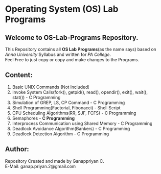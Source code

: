 <h1>Operating System (OS) Lab Programs</h1>
<h2>Welcome to OS-Lab-Programs Repository.</h2>
This Repository contains all <b>OS Lab Programs</b>(as the name says) based on <i>Anna University</i> Syllabus and written for <i>PA College</i>.<br>
Feel Free to just copy or copy and make changes to the Programs.

<h2>Content:</h2>
<ol>
  <li>Basic UNIX Commands (Not Included)</li>
  <li>Invoke System Calls(fork(), getpid(), read(), opendir(), exit(), wait(), stat()) - C Programming</li>
  <li>Simulation of GREP, LS, CP Command - C Programming</li>
  <li>Shell Programming(Factorial, Fibonacci) - Shell Script</li>
  <li>CPU Scheduling Algorithms(RR, SJF, FCFS) - C Programming</li>
  <li>Semaphores - <b>C Programming</b></li>
  <li>Interprocess Communication using Shared Memory - C Programming</li>
  <li>Deadlock Avoidance Algorithm(Bankers) - C Programming</li>
  <li>Deadlock Detection Algorithm - C Programming</li>
</ol>

<h2>Author:</h2>
Repository Created and made by Ganappriyan C.<br>
E-Mail: ganap.priyan.2@gmail.com
